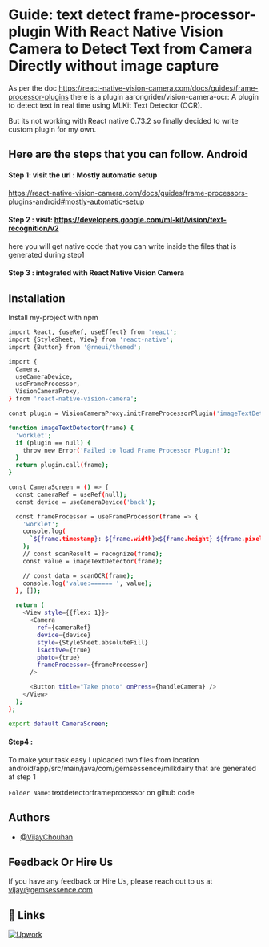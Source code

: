 # Guide: text detect frame-processor-plugin With React Native Vision Camera to Detect Text from Camera Directly without image capture

As per the doc https://react-native-vision-camera.com/docs/guides/frame-processor-plugins there is a plugin aarongrider/vision-camera-ocr: A plugin to detect text in real time using MLKit Text Detector (OCR).

But its not working with React native 0.73.2 so finally decided to write custom plugin for my own.

## Here are the steps that you can follow. Android

#### Step 1: visit the url : Mostly automatic setup

https://react-native-vision-camera.com/docs/guides/frame-processors-plugins-android#mostly-automatic-setup

#### Step 2 : visit: https://developers.google.com/ml-kit/vision/text-recognition/v2

here you will get native code that you can write inside the files that is generated during step1

#### Step 3 : integrated with React Native Vision Camera

## Installation

Install my-project with npm

```bash
import React, {useRef, useEffect} from 'react';
import {StyleSheet, View} from 'react-native';
import {Button} from '@rneui/themed';

import {
  Camera,
  useCameraDevice,
  useFrameProcessor,
  VisionCameraProxy,
} from 'react-native-vision-camera';

const plugin = VisionCameraProxy.initFrameProcessorPlugin('imageTextDetector');

function imageTextDetector(frame) {
  'worklet';
  if (plugin == null) {
    throw new Error('Failed to load Frame Processor Plugin!');
  }
  return plugin.call(frame);
}

const CameraScreen = () => {
  const cameraRef = useRef(null);
  const device = useCameraDevice('back');

  const frameProcessor = useFrameProcessor(frame => {
    'worklet';
    console.log(
      `${frame.timestamp}: ${frame.width}x${frame.height} ${frame.pixelFormat} Frame (${frame.orientation})`,
    );
    // const scanResult = recognize(frame);
    const value = imageTextDetector(frame);

    // const data = scanOCR(frame);
    console.log('value:====== ', value);
  }, []);

  return (
    <View style={{flex: 1}}>
      <Camera
        ref={cameraRef}
        device={device}
        style={StyleSheet.absoluteFill}
        isActive={true}
        photo={true}
        frameProcessor={frameProcessor}
      />

      <Button title="Take photo" onPress={handleCamera} />
    </View>
  );
};

export default CameraScreen;

```

#### Step4 :

To make your task easy I uploaded two files
from location android/app/src/main/java/com/gemsessence/milkdairy that are generated at step 1

`Folder Name`: textdetectorframeprocessor on gihub code

## Authors

- [@VijayChouhan](https://github.com/vijaychouhan-rails)

## Feedback Or Hire Us

If you have any feedback or Hire Us, please reach out to us at vijay@gemsessence.com

## 🔗 Links

[![Upwork](https://w7.pngwing.com/pngs/257/806/png-transparent-upwork-freelancer-android-android-text-trademark-rectangle-thumbnail.png)](https://www.upwork.com/freelancers/~014bafb02b5f6b8ee2/)
